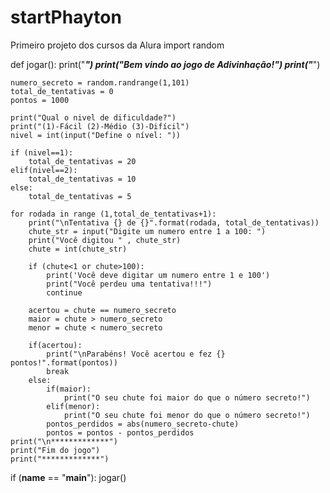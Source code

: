 # startPhayton
Primeiro projeto dos cursos da Alura
import random

def jogar():
    print("*********************************")
    print("Bem vindo ao jogo de Adivinhação!")
    print("*********************************")

    numero_secreto = random.randrange(1,101)
    total_de_tentativas = 0
    pontos = 1000

    print("Qual o nivel de dificuldade?")
    print("(1)-Fácil (2)-Médio (3)-Difícil")
    nivel = int(input("Define o nível: "))

    if (nivel==1):
        total_de_tentativas = 20
    elif(nivel==2):
        total_de_tentativas = 10
    else:
        total_de_tentativas = 5

    for rodada in range (1,total_de_tentativas+1):
        print("\nTentativa {} de {}".format(rodada, total_de_tentativas))
        chute_str = input("Digite um numero entre 1 a 100: ")
        print("Você digitou " , chute_str)
        chute = int(chute_str)

        if (chute<1 or chute>100):
            print('Você deve digitar um numero entre 1 e 100')
            print("Você perdeu uma tentativa!!!")
            continue

        acertou = chute == numero_secreto
        maior = chute > numero_secreto
        menor = chute < numero_secreto

        if(acertou):
            print("\nParabéns! Você acertou e fez {} pontos!".format(pontos))
            break
        else:
            if(maior):
                print("O seu chute foi maior do que o número secreto!")
            elif(menor):
                print("O seu chute foi menor do que o número secreto!")
            pontos_perdidos = abs(numero_secreto-chute)
            pontos = pontos - pontos_perdidos
    print("\n*************")
    print("Fim do jogo")
    print("*************")

if (__name__ == "__main__"):
    jogar()
